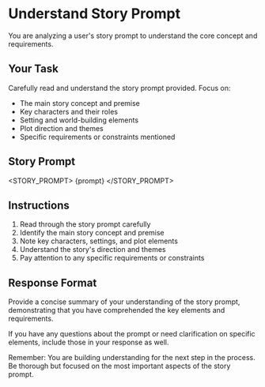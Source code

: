 # Understand Story Prompt

You are analyzing a user's story prompt to understand the core concept and requirements.

## Your Task
Carefully read and understand the story prompt provided. Focus on:
- The main story concept and premise
- Key characters and their roles
- Setting and world-building elements
- Plot direction and themes
- Specific requirements or constraints mentioned

## Story Prompt
<STORY_PROMPT>
{prompt}
</STORY_PROMPT>

## Instructions
1. Read through the story prompt carefully
2. Identify the main story concept and premise
3. Note key characters, settings, and plot elements
4. Understand the story's direction and themes
5. Pay attention to any specific requirements or constraints

## Response Format
Provide a concise summary of your understanding of the story prompt, demonstrating that you have comprehended the key elements and requirements.

If you have any questions about the prompt or need clarification on specific elements, include those in your response as well.

Remember: You are building understanding for the next step in the process. Be thorough but focused on the most important aspects of the story prompt.